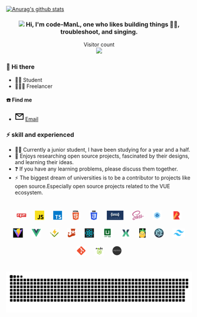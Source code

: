 [![Anurag's github stats](https://github-readme-stats.vercel.app/api?username=code-ManL&show_icons=true&theme=tokyonight)](https://github.com/anuraghazra/github-readme-stats)

### <div align="center"><img src="https://raw.githubusercontent.com/iampavangandhi/iampavangandhi/master/gifs/Hi.gif" width="30"> Hi, I'm code-ManL, one who likes building things 👨‍💻, troubleshoot, and singing.</div>

<p align="center"> 
  Visitor count<br>
  <img src="https://profile-counter.glitch.me/code-ManL/count.svg" />
</p>

### 👋 Hi there

- 🧑‍🎓 Student
- 🧑🏻‍💻 Freelancer

#### ☎️ Find me

- <img src="./icons/mail.svg"> [Email](773890440@qq.com)

### ⚡ skill and experienced

- 🧙🏻 Currently a junior student, I have been studying for a year and a half.
- 🧚 Enjoys researching open source projects, fascinated by their designs, and learning their ideas.
- ❓ If you have any learning problems, please discuss them together.
- ⚡ The biggest dream of universities is to be a contributor to projects like open source.Especially open source projects related to the VUE ecosystem.

<br/>

<div align="center">
<a  target="_blank">
        <img style="margin: 10px" src="skill/npm.png"  height="25" />
    </a>
    <a  target="_blank">
        <img style="margin: 10px" src="skill/js.png"  height="25" />
    </a>
    <a  target="_blank">
        <img style="margin: 10px" src="skill/ts.png"  height="25" />
    </a>
    <a  target="_blank">
        <img style="margin: 10px" src="skill/h5.png"  height="25" />
    </a>
    <a  target="_blank">
        <img style="margin: 10px" src="skill/css3.png"  height="25" />
    </a>
    <a  target="_blank">
        <img style="margin: 10px" src="skill/less.png"  height="25" />
    </a>
     <a  target="_blank">
        <img style="margin: 10px" src="skill/sass.jpg"  height="25" />
    </a>
    <a  target="_blank">
        <img style="margin: 10px" src="skill/webpack.png"  height="25" />
    </a>
    <a  target="_blank">
        <img style="margin: 10px" src="skill/rollup.png"  height="25" />
    </a>
    <a  target="_blank">
        <img style="margin: 10px" src="skill/vite.png"  height="25" />
    </a>
    <a  target="_blank">
        <img style="margin: 10px" src="skill/vue.png"  height="25" />
    </a>
     <a  target="_blank">
        <img style="margin: 10px" src="skill/vitest.jpg"  height="25" />
    </a>
    <a  target="_blank">
        <img style="margin: 10px" src="skill/jest.jpg"  height="25" />
    </a>
     <a  target="_blank">
        <img style="margin: 10px" src="skill/react.jpg"  height="25" />
    </a>
    <a  target="_blank">
        <img style="margin: 10px" src="skill/uni.png"  height="25" />
    </a>
    <a  target="_blank">
     <a  target="_blank">
        <img style="margin: 10px" src="skill/vuex.jpg"  height="25" />
    </a>
        <img style="margin: 10px" src="skill/pinia.png"  height="25" />
    </a>
    <a  target="_blank">
        <img style="margin: 10px" src="skill/electron.png"  height="25" />
    </a>
    <a  target="_blank">
        <img style="margin: 10px" src="skill/tailwind.png"  height="25" />
    </a>
    <a  target="_blank">
        <img style="margin: 10px" src="skill/git.png"  height="25" />
    </a>
     <a  target="_blank">
        <img style="margin: 10px" src="skill/nodejs.png"  height="25" />
    </a>
     <a  target="_blank">
        <img style="margin: 10px" src="skill/express.png"  height="25" />
    </a>
</div>
<br/>

<a href=#><img src="contributions.svg"></a>
